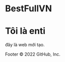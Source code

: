 # BestFullVN

<!DOCTYOE html>
<html lang="vi_VN">
<heat>
<title>BestFullMC</title>
</heat>
<body>

<h1>Tôi là enti</h1>
<p>đây là web mới tạo.</p>

</body>
</html>
Footer
© 2022 GitHub, Inc.
